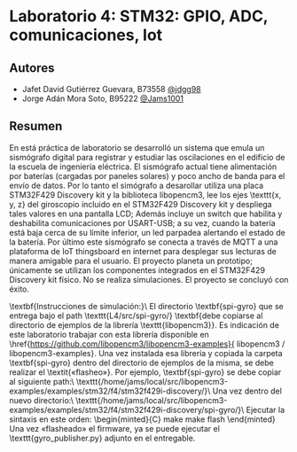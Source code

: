 

# Laboratorio 4: STM32: GPIO, ADC, comunicaciones, Iot


## Autores

- Jafet David Gutiérrez Guevara, B73558 [@jdgg98](https://github.com/jdgg98)
- Jorge Adán Mora Soto, B95222 [@Jams1001](https://github.com/Jams1001)
## Resumen

En está práctica de laboratorio se desarrolló un sistema que emula un sismógrafo digital para registrar y estudiar las oscilaciones en el edificio de la escuela de
ingeniería  eléctrica. El sismógrafo actual tiene alimentación por baterías (cargadas por paneles solares) y poco ancho de banda para el envío de datos. Por lo tanto el simógrafo a desarollar utiliza una placa STM32F429 Discovery kit y la biblioteca libopencm3, lee los ejes \texttt{x, y, z} del giroscopio incluido en el STM32F429 Discovery kit y despliega tales valores en una pantalla LCD; Además incluye un switch que habilita y deshabilita comunicaciones por USART-USB; a su vez, cuando la batería está baja cerca de su límite inferior, un led parpadea alertando el estado de la batería. Por último este sismógrafo se conecta a través de MQTT a una plataforma de IoT thingsboard en internet para desplegar sus lecturas de manera amigable para el usuario. El proyecto planeta un prototipo; únicamente se utilizan los componentes integrados en el STM32F429 Discovery kit físico. No se realiza simulaciones. El proyecto se concluyó con éxito.



\textbf{Instrucciones de simulación:}\\ El directorio \textbf{spi-gyro} que se entrega bajo el path \texttt{L4/src/spi-gyro/} \textbf{debe copiarse al directorio de ejemplos de la librería \texttt{libopencm3}}. Es indicación de este laboratorio trabajar con esta librería disponible en \href{https://github.com/libopencm3/libopencm3-examples}{ libopencm3 /
libopencm3-examples}. Una vez instalada esa librería y copiada la carpeta \textbf{spi-gyro} dentro del directorio de ejemplos de la misma, se debe realizar el \textit{«flasheo»}. Por ejemplo, \textbf{spi-gyro} se debe copiar al siguiente path:\\ \texttt{/home/jams/local/src/libopencm3-examples/examples/stm32/f4/stm32f429i-discovery/}\\
Una vez dentro del nuevo directorio:\\
\texttt{/home/jams/local/src/libopencm3-examples/examples/stm32/f4/stm32f429i-discovery/spi-gyro/}\\
Ejecutar la sintaxis en este orden:
\begin{minted}{C}
make
make flash
\end{minted}
Una vez «flasheado» el firmware, ya se puede ejecutar el \texttt{gyro\_publisher.py} adjunto en el entregable.




